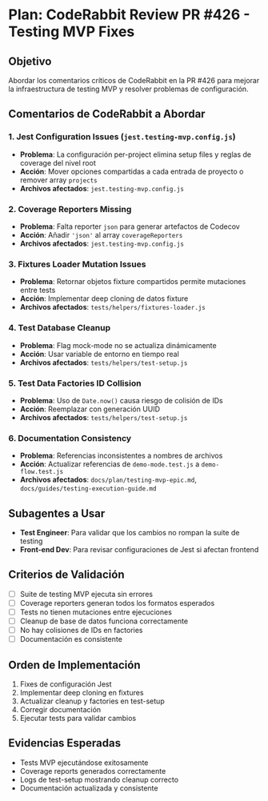# Plan: CodeRabbit Review PR #426 - Testing MVP Fixes

## Objetivo
Abordar los comentarios críticos de CodeRabbit en la PR #426 para mejorar la infraestructura de testing MVP y resolver problemas de configuración.

## Comentarios de CodeRabbit a Abordar

### 1. Jest Configuration Issues (`jest.testing-mvp.config.js`)
- **Problema**: La configuración per-project elimina setup files y reglas de coverage del nivel root
- **Acción**: Mover opciones compartidas a cada entrada de proyecto o remover array `projects`
- **Archivos afectados**: `jest.testing-mvp.config.js`

### 2. Coverage Reporters Missing
- **Problema**: Falta reporter `json` para generar artefactos de Codecov
- **Acción**: Añadir `'json'` al array `coverageReporters`
- **Archivos afectados**: `jest.testing-mvp.config.js`

### 3. Fixtures Loader Mutation Issues
- **Problema**: Retornar objetos fixture compartidos permite mutaciones entre tests
- **Acción**: Implementar deep cloning de datos fixture
- **Archivos afectados**: `tests/helpers/fixtures-loader.js`

### 4. Test Database Cleanup
- **Problema**: Flag mock-mode no se actualiza dinámicamente
- **Acción**: Usar variable de entorno en tiempo real
- **Archivos afectados**: `tests/helpers/test-setup.js`

### 5. Test Data Factories ID Collision
- **Problema**: Uso de `Date.now()` causa riesgo de colisión de IDs
- **Acción**: Reemplazar con generación UUID
- **Archivos afectados**: `tests/helpers/test-setup.js`

### 6. Documentation Consistency
- **Problema**: Referencias inconsistentes a nombres de archivos
- **Acción**: Actualizar referencias de `demo-mode.test.js` a `demo-flow.test.js`
- **Archivos afectados**: `docs/plan/testing-mvp-epic.md`, `docs/guides/testing-execution-guide.md`

## Subagentes a Usar
- **Test Engineer**: Para validar que los cambios no rompan la suite de testing
- **Front-end Dev**: Para revisar configuraciones de Jest si afectan frontend

## Criterios de Validación
- [ ] Suite de testing MVP ejecuta sin errores
- [ ] Coverage reporters generan todos los formatos esperados
- [ ] Tests no tienen mutaciones entre ejecuciones
- [ ] Cleanup de base de datos funciona correctamente
- [ ] No hay colisiones de IDs en factories
- [ ] Documentación es consistente

## Orden de Implementación
1. Fixes de configuración Jest
2. Implementar deep cloning en fixtures
3. Actualizar cleanup y factories en test-setup
4. Corregir documentación
5. Ejecutar tests para validar cambios

## Evidencias Esperadas
- Tests MVP ejecutándose exitosamente
- Coverage reports generados correctamente
- Logs de test-setup mostrando cleanup correcto
- Documentación actualizada y consistente